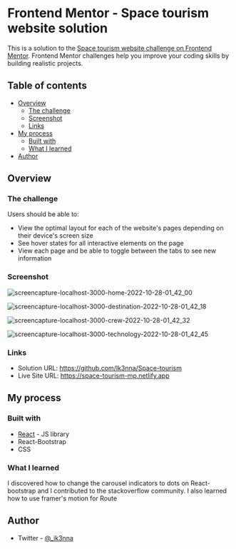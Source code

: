 # Frontend Mentor - Space tourism website solution

This is a solution to the [Space tourism website challenge on Frontend Mentor](https://www.frontendmentor.io/challenges/space-tourism-multipage-website-gRWj1URZ3). Frontend Mentor challenges help you improve your coding skills by building realistic projects. 

## Table of contents

- [Overview](#overview)
  - [The challenge](#the-challenge)
  - [Screenshot](#screenshot)
  - [Links](#links)
- [My process](#my-process)
  - [Built with](#built-with)
  - [What I learned](#what-i-learned)
- [Author](#author)


## Overview

### The challenge

Users should be able to:

- View the optimal layout for each of the website's pages depending on their device's screen size
- See hover states for all interactive elements on the page
- View each page and be able to toggle between the tabs to see new information

### Screenshot

![screencapture-localhost-3000-home-2022-10-28-01_42_00](https://user-images.githubusercontent.com/101594456/198423325-2b8dec53-4dab-432b-b7c6-c8a3627487a7.png)

![screencapture-localhost-3000-destination-2022-10-28-01_42_18](https://user-images.githubusercontent.com/101594456/198423377-d610b7ac-0bcc-4689-9c8b-8fe1bba6bfee.png)

![screencapture-localhost-3000-crew-2022-10-28-01_42_32](https://user-images.githubusercontent.com/101594456/198423401-c4514909-9d0e-4c92-931d-d0c8b307e81e.png)

![screencapture-localhost-3000-technology-2022-10-28-01_42_45](https://user-images.githubusercontent.com/101594456/198423448-42e33b45-9fa2-4561-8b1a-458c70986dae.png)

### Links

- Solution URL: https://github.com/Ik3nna/Space-tourism
- Live Site URL: https://space-tourism-mp.netlify.app

## My process

### Built with

- [React](https://reactjs.org/) - JS library
- React-Bootstrap
- CSS

### What I learned

I discovered how to change the carousel indicators to dots on React-bootstrap and I contributed to the stackoverflow community. I also learned how to use framer's motion for Route

## Author

- Twitter - [@_ik3nna](https://www.twitter.com/_ik3nna)

